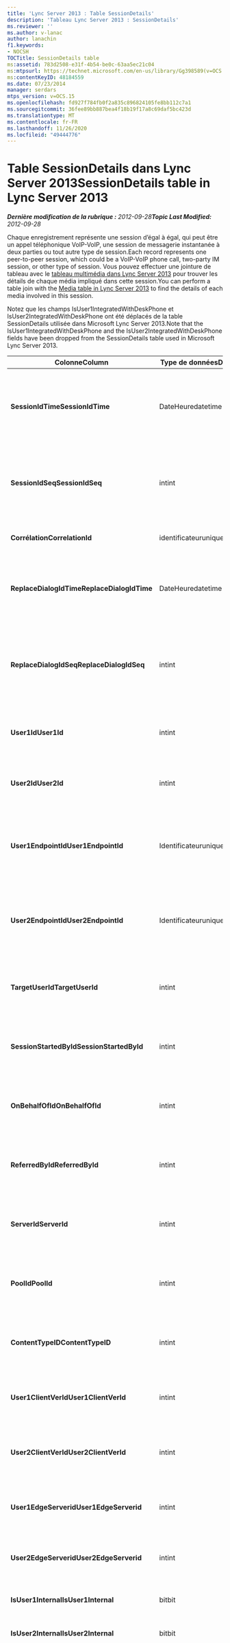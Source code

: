 ```yaml
---
title: 'Lync Server 2013 : Table SessionDetails'
description: 'Tableau Lync Server 2013 : SessionDetails'
ms.reviewer: ''
ms.author: v-lanac
author: lanachin
f1.keywords:
- NOCSH
TOCTitle: SessionDetails table
ms:assetid: 783d2508-e31f-4b54-be0c-63aa5ec21c04
ms:mtpsurl: https://technet.microsoft.com/en-us/library/Gg398589(v=OCS.15)
ms:contentKeyID: 48184559
ms.date: 07/23/2014
manager: serdars
mtps_version: v=OCS.15
ms.openlocfilehash: fd927f784fb0f2a835c896824105fe8bb112c7a1
ms.sourcegitcommit: 36fee89bb887bea4f18b19f17a8c69daf5bc423d
ms.translationtype: MT
ms.contentlocale: fr-FR
ms.lasthandoff: 11/26/2020
ms.locfileid: "49444776"
---
```

# <a name="sessiondetails-table-in-lync-server-2013"></a><span data-ttu-id="efd10-103">Table SessionDetails dans Lync Server 2013</span><span class="sxs-lookup"><span data-stu-id="efd10-103">SessionDetails table in Lync Server 2013</span></span>

<div data-xmlns="http://www.w3.org/1999/xhtml">

<div class="topic" data-xmlns="http://www.w3.org/1999/xhtml" data-msxsl="urn:schemas-microsoft-com:xslt" data-cs="https://msdn.microsoft.com/">

<div data-asp="https://msdn2.microsoft.com/asp">



</div>

<div id="mainSection">

<div id="mainBody"><span data-ttu-id="efd10-104">

<span> </span></span><span class="sxs-lookup"><span data-stu-id="efd10-104">

<span> </span></span></span>

<span data-ttu-id="efd10-105">_**Dernière modification de la rubrique :** 2012-09-28_</span><span class="sxs-lookup"><span data-stu-id="efd10-105">_**Topic Last Modified:** 2012-09-28_</span></span>

<span data-ttu-id="efd10-106">Chaque enregistrement représente une session d’égal à égal, qui peut être un appel téléphonique VoIP-VoIP, une session de messagerie instantanée à deux parties ou tout autre type de session.</span><span class="sxs-lookup"><span data-stu-id="efd10-106">Each record represents one peer-to-peer session, which could be a VoIP-VoIP phone call, two-party IM session, or other type of session.</span></span> <span data-ttu-id="efd10-107">Vous pouvez effectuer une jointure de tableau avec le [tableau multimédia dans Lync Server 2013](lync-server-2013-media-table.md) pour trouver les détails de chaque média impliqué dans cette session.</span><span class="sxs-lookup"><span data-stu-id="efd10-107">You can perform a table join with the [Media table in Lync Server 2013](lync-server-2013-media-table.md) to find the details of each media involved in this session.</span></span>

<span data-ttu-id="efd10-108">Notez que les champs IsUser1IntegratedWithDeskPhone et IsUser2IntegratedWithDeskPhone ont été déplacés de la table SessionDetails utilisée dans Microsoft Lync Server 2013.</span><span class="sxs-lookup"><span data-stu-id="efd10-108">Note that the IsUser1IntegratedWithDeskPhone and the IsUser2IntegratedWithDeskPhone fields have been dropped from the SessionDetails table used in Microsoft Lync Server 2013.</span></span>


<table>
<colgroup>
<col style="width: 25%" />
<col style="width: 25%" />
<col style="width: 25%" />
<col style="width: 25%" />
</colgroup>
<thead>
<tr class="header">
<th><span data-ttu-id="efd10-109">Colonne</span><span class="sxs-lookup"><span data-stu-id="efd10-109">Column</span></span></th>
<th><span data-ttu-id="efd10-110">Type de données</span><span class="sxs-lookup"><span data-stu-id="efd10-110">Data Type</span></span></th>
<th><span data-ttu-id="efd10-111">Clé/Index</span><span class="sxs-lookup"><span data-stu-id="efd10-111">Key/Index</span></span></th>
<th><span data-ttu-id="efd10-112">Détails</span><span class="sxs-lookup"><span data-stu-id="efd10-112">Details</span></span></th>
</tr>
</thead>
<tbody>
<tr class="odd">
<td><p><span data-ttu-id="efd10-113"><strong>SessionIdTime</strong></span><span class="sxs-lookup"><span data-stu-id="efd10-113"><strong>SessionIdTime</strong></span></span></p></td>
<td><p><span data-ttu-id="efd10-114">DateHeure</span><span class="sxs-lookup"><span data-stu-id="efd10-114">datetime</span></span></p></td>
<td><p><span data-ttu-id="efd10-115">Etranger principal</span><span class="sxs-lookup"><span data-stu-id="efd10-115">Primary, Foreign</span></span></p></td>
<td><p><span data-ttu-id="efd10-116">Durée de la demande de session.</span><span class="sxs-lookup"><span data-stu-id="efd10-116">Time of session request.</span></span> <span data-ttu-id="efd10-117">Utilisé conjointement avec <strong>SessionIdSeq</strong> pour identifier une session de manière unique.</span><span class="sxs-lookup"><span data-stu-id="efd10-117">Used in conjunction with <strong>SessionIdSeq</strong> to uniquely identify a session.</span></span> <span data-ttu-id="efd10-118">Pour plus d’informations, voir le <a href="lync-server-2013-dialogs-table.md">tableau des boîtes de dialogue dans Lync Server 2013</a> .</span><span class="sxs-lookup"><span data-stu-id="efd10-118">See the <a href="lync-server-2013-dialogs-table.md">Dialogs table in Lync Server 2013</a> for more information.</span></span></p></td>
</tr>
<tr class="even">
<td><p><span data-ttu-id="efd10-119"><strong>SessionIdSeq</strong></span><span class="sxs-lookup"><span data-stu-id="efd10-119"><strong>SessionIdSeq</strong></span></span></p></td>
<td><p><span data-ttu-id="efd10-120">int</span><span class="sxs-lookup"><span data-stu-id="efd10-120">int</span></span></p></td>
<td><p><span data-ttu-id="efd10-121">Etranger principal</span><span class="sxs-lookup"><span data-stu-id="efd10-121">Primary, Foreign</span></span></p></td>
<td><p><span data-ttu-id="efd10-122">IDENTIFIant de la session.</span><span class="sxs-lookup"><span data-stu-id="efd10-122">ID number to identify the session.</span></span> <span data-ttu-id="efd10-123">Utilisé conjointement avec <strong>SessionIdTime</strong> pour identifier une session de manière unique. \* pour plus d’informations, voir le <a href="lync-server-2013-dialogs-table.md">tableau des boîtes de dialogue dans Lync Server 2013</a> .</span><span class="sxs-lookup"><span data-stu-id="efd10-123">Used in conjunction with <strong>SessionIdTime</strong> to uniquely identify a session.\* See the <a href="lync-server-2013-dialogs-table.md">Dialogs table in Lync Server 2013</a> for more information.</span></span></p></td>
</tr>
<tr class="odd">
<td><p><span data-ttu-id="efd10-124"><strong>Corrélation</strong></span><span class="sxs-lookup"><span data-stu-id="efd10-124"><strong>CorrelationId</strong></span></span></p></td>
<td><p><span data-ttu-id="efd10-125">identificateur</span><span class="sxs-lookup"><span data-stu-id="efd10-125">uniqueidentifier</span></span></p></td>
<td></td>
<td><p><span data-ttu-id="efd10-126">Un GUID pour corréler plusieurs sessions.</span><span class="sxs-lookup"><span data-stu-id="efd10-126">A GUID to correlate multiple sessions.</span></span></p></td>
</tr>
<tr class="even">
<td><p><span data-ttu-id="efd10-127"><strong>ReplaceDialogIdTime</strong></span><span class="sxs-lookup"><span data-stu-id="efd10-127"><strong>ReplaceDialogIdTime</strong></span></span></p></td>
<td><p><span data-ttu-id="efd10-128">DateHeure</span><span class="sxs-lookup"><span data-stu-id="efd10-128">datetime</span></span></p></td>
<td><p><span data-ttu-id="efd10-129">Externes</span><span class="sxs-lookup"><span data-stu-id="efd10-129">Foreign</span></span></p></td>
<td><p><span data-ttu-id="efd10-130">Numéro d’identification identifiant la boîte de dialogue qui a été remplacée par la session actuelle.</span><span class="sxs-lookup"><span data-stu-id="efd10-130">ID number to identify the dialog which was replaced by current session.</span></span> <span data-ttu-id="efd10-131">Pour plus d’informations, voir le <a href="lync-server-2013-dialogs-table.md">tableau des boîtes de dialogue dans Lync Server 2013</a> .</span><span class="sxs-lookup"><span data-stu-id="efd10-131">See the <a href="lync-server-2013-dialogs-table.md">Dialogs table in Lync Server 2013</a> for more information.</span></span></p></td>
</tr>
<tr class="odd">
<td><p><span data-ttu-id="efd10-132"><strong>ReplaceDialogIdSeq</strong></span><span class="sxs-lookup"><span data-stu-id="efd10-132"><strong>ReplaceDialogIdSeq</strong></span></span></p></td>
<td><p><span data-ttu-id="efd10-133">int</span><span class="sxs-lookup"><span data-stu-id="efd10-133">int</span></span></p></td>
<td><p><span data-ttu-id="efd10-134">Externes</span><span class="sxs-lookup"><span data-stu-id="efd10-134">Foreign</span></span></p></td>
<td><p><span data-ttu-id="efd10-135">IDENTIFIant de la session.</span><span class="sxs-lookup"><span data-stu-id="efd10-135">ID number to identify the session.</span></span> <span data-ttu-id="efd10-136">Utilisé conjointement avec <strong>ReplacesDialogIdTime</strong> pour identifier de manière unique une session qui est remplacée par cette session.</span><span class="sxs-lookup"><span data-stu-id="efd10-136">Used in conjunction with <strong>ReplacesDialogIdTime</strong> to uniquely identify a session that is replaced by this session.</span></span> <span data-ttu-id="efd10-137">Pour plus d’informations, voir le <a href="lync-server-2013-dialogs-table.md">tableau des boîtes de dialogue dans Lync Server 2013</a> .</span><span class="sxs-lookup"><span data-stu-id="efd10-137">See the <a href="lync-server-2013-dialogs-table.md">Dialogs table in Lync Server 2013</a> for more information.</span></span></p></td>
</tr>
<tr class="even">
<td><p><span data-ttu-id="efd10-138"><strong>User1Id</strong></span><span class="sxs-lookup"><span data-stu-id="efd10-138"><strong>User1Id</strong></span></span></p></td>
<td><p><span data-ttu-id="efd10-139">int</span><span class="sxs-lookup"><span data-stu-id="efd10-139">int</span></span></p></td>
<td><p><span data-ttu-id="efd10-140">Externes</span><span class="sxs-lookup"><span data-stu-id="efd10-140">Foreign</span></span></p></td>
<td><p><span data-ttu-id="efd10-141">ID d’un utilisateur dans la session.</span><span class="sxs-lookup"><span data-stu-id="efd10-141">ID of one user in the session.</span></span> <span data-ttu-id="efd10-142">Pour plus d’informations, consultez le <a href="lync-server-2013-users-table.md">tableau utilisateurs dans Lync Server 2013</a> .</span><span class="sxs-lookup"><span data-stu-id="efd10-142">See the <a href="lync-server-2013-users-table.md">Users table in Lync Server 2013</a> for more information.</span></span></p></td>
</tr>
<tr class="odd">
<td><p><span data-ttu-id="efd10-143"><strong>User2Id</strong></span><span class="sxs-lookup"><span data-stu-id="efd10-143"><strong>User2Id</strong></span></span></p></td>
<td><p><span data-ttu-id="efd10-144">int</span><span class="sxs-lookup"><span data-stu-id="efd10-144">int</span></span></p></td>
<td><p><span data-ttu-id="efd10-145">Externes</span><span class="sxs-lookup"><span data-stu-id="efd10-145">Foreign</span></span></p></td>
<td><p><span data-ttu-id="efd10-146">ID de l’autre utilisateur de la session.</span><span class="sxs-lookup"><span data-stu-id="efd10-146">ID of the other user in the session.</span></span> <span data-ttu-id="efd10-147">Pour plus d’informations, consultez le <a href="lync-server-2013-users-table.md">tableau utilisateurs dans Lync Server 2013</a> .</span><span class="sxs-lookup"><span data-stu-id="efd10-147">See the <a href="lync-server-2013-users-table.md">Users table in Lync Server 2013</a> for more information.</span></span></p></td>
</tr>
<tr class="even">
<td><p><span data-ttu-id="efd10-148"><strong>User1EndpointId</strong></span><span class="sxs-lookup"><span data-stu-id="efd10-148"><strong>User1EndpointId</strong></span></span></p></td>
<td><p><span data-ttu-id="efd10-149">Identificateur</span><span class="sxs-lookup"><span data-stu-id="efd10-149">uniqueIdentifier</span></span></p></td>
<td></td>
<td><p><span data-ttu-id="efd10-150">GUID identifiant le point de terminaison utilisé par le premier utilisateur de la session.</span><span class="sxs-lookup"><span data-stu-id="efd10-150">GUID that identifies the endpoint used by the first user in the session.</span></span></p>
<p><span data-ttu-id="efd10-151">Ce champ a été présenté dans Microsoft Lync Server 2013.</span><span class="sxs-lookup"><span data-stu-id="efd10-151">This field was introduced in Microsoft Lync Server 2013.</span></span></p></td>
</tr>
<tr class="odd">
<td><p><span data-ttu-id="efd10-152"><strong>User2EndpointId</strong></span><span class="sxs-lookup"><span data-stu-id="efd10-152"><strong>User2EndpointId</strong></span></span></p></td>
<td><p><span data-ttu-id="efd10-153">Identificateur</span><span class="sxs-lookup"><span data-stu-id="efd10-153">uniqueIdentifier</span></span></p></td>
<td></td>
<td><p><span data-ttu-id="efd10-154">GUID identifiant le point de terminaison utilisé par le second utilisateur de la session.</span><span class="sxs-lookup"><span data-stu-id="efd10-154">GUID that identifies the endpoint used by the second user in the session.</span></span></p>
<p><span data-ttu-id="efd10-155">Ce champ a été présenté dans Microsoft Lync Server 2013.</span><span class="sxs-lookup"><span data-stu-id="efd10-155">This field was introduced in Microsoft Lync Server 2013.</span></span></p></td>
</tr>
<tr class="even">
<td><p><span data-ttu-id="efd10-156"><strong>TargetUserId</strong></span><span class="sxs-lookup"><span data-stu-id="efd10-156"><strong>TargetUserId</strong></span></span></p></td>
<td><p><span data-ttu-id="efd10-157">int</span><span class="sxs-lookup"><span data-stu-id="efd10-157">int</span></span></p></td>
<td><p><span data-ttu-id="efd10-158">Externes</span><span class="sxs-lookup"><span data-stu-id="efd10-158">Foreign</span></span></p></td>
<td><p><span data-ttu-id="efd10-159">URI de l’utilisateur à l’origine de la demande SIP.</span><span class="sxs-lookup"><span data-stu-id="efd10-159">The original To user URI in the SIP request.</span></span> <span data-ttu-id="efd10-160">Pour plus d’informations, consultez le <a href="lync-server-2013-users-table.md">tableau utilisateurs dans Lync Server 2013</a> .</span><span class="sxs-lookup"><span data-stu-id="efd10-160">see the <a href="lync-server-2013-users-table.md">Users table in Lync Server 2013</a> for more information.</span></span></p></td>
</tr>
<tr class="odd">
<td><p><span data-ttu-id="efd10-161"><strong>SessionStartedById</strong></span><span class="sxs-lookup"><span data-stu-id="efd10-161"><strong>SessionStartedById</strong></span></span></p></td>
<td><p><span data-ttu-id="efd10-162">int</span><span class="sxs-lookup"><span data-stu-id="efd10-162">int</span></span></p></td>
<td><p><span data-ttu-id="efd10-163">Externes</span><span class="sxs-lookup"><span data-stu-id="efd10-163">Foreign</span></span></p></td>
<td><p><span data-ttu-id="efd10-164">ID de l’utilisateur qui a démarré la session.</span><span class="sxs-lookup"><span data-stu-id="efd10-164">ID of the user who started the session.</span></span> <span data-ttu-id="efd10-165">Pour plus d’informations, consultez le <a href="lync-server-2013-users-table.md">tableau utilisateurs dans Lync Server 2013</a> .</span><span class="sxs-lookup"><span data-stu-id="efd10-165">See the <a href="lync-server-2013-users-table.md">Users table in Lync Server 2013</a> for more information.</span></span></p></td>
</tr>
<tr class="even">
<td><p><span data-ttu-id="efd10-166"><strong>OnBehalfOfId</strong></span><span class="sxs-lookup"><span data-stu-id="efd10-166"><strong>OnBehalfOfId</strong></span></span></p></td>
<td><p><span data-ttu-id="efd10-167">int</span><span class="sxs-lookup"><span data-stu-id="efd10-167">int</span></span></p></td>
<td><p><span data-ttu-id="efd10-168">Externes</span><span class="sxs-lookup"><span data-stu-id="efd10-168">Foreign</span></span></p></td>
<td><p><span data-ttu-id="efd10-169">Indique l’IDENTIFIant de l’utilisateur pour lequel l’appelant a son nom.</span><span class="sxs-lookup"><span data-stu-id="efd10-169">Indicates the ID of the user of who the caller is on behalf.</span></span> <span data-ttu-id="efd10-170">Pour plus d’informations, consultez le <a href="lync-server-2013-users-table.md">tableau utilisateurs dans Lync Server 2013</a> .</span><span class="sxs-lookup"><span data-stu-id="efd10-170">See the <a href="lync-server-2013-users-table.md">Users table in Lync Server 2013</a> for more information.</span></span></p></td>
</tr>
<tr class="odd">
<td><p><span data-ttu-id="efd10-171"><strong>ReferredById</strong></span><span class="sxs-lookup"><span data-stu-id="efd10-171"><strong>ReferredById</strong></span></span></p></td>
<td><p><span data-ttu-id="efd10-172">int</span><span class="sxs-lookup"><span data-stu-id="efd10-172">int</span></span></p></td>
<td><p><span data-ttu-id="efd10-173">Externes</span><span class="sxs-lookup"><span data-stu-id="efd10-173">Foreign</span></span></p></td>
<td><p><span data-ttu-id="efd10-174">ID de l’utilisateur avec lequel l’appel est soumis.</span><span class="sxs-lookup"><span data-stu-id="efd10-174">ID of the user by who the call is referred.</span></span> <span data-ttu-id="efd10-175">Pour plus d’informations, consultez le <a href="lync-server-2013-users-table.md">tableau utilisateurs dans Lync Server 2013</a> .</span><span class="sxs-lookup"><span data-stu-id="efd10-175">See the <a href="lync-server-2013-users-table.md">Users table in Lync Server 2013</a> for more information.</span></span></p></td>
</tr>
<tr class="even">
<td><p><span data-ttu-id="efd10-176"><strong>ServerId</strong></span><span class="sxs-lookup"><span data-stu-id="efd10-176"><strong>ServerId</strong></span></span></p></td>
<td><p><span data-ttu-id="efd10-177">int</span><span class="sxs-lookup"><span data-stu-id="efd10-177">int</span></span></p></td>
<td><p><span data-ttu-id="efd10-178">Externes</span><span class="sxs-lookup"><span data-stu-id="efd10-178">Foreign</span></span></p></td>
<td><p><span data-ttu-id="efd10-179">ID du serveur frontal utilisé pour cette session.</span><span class="sxs-lookup"><span data-stu-id="efd10-179">ID of the front-end server used for this session.</span></span> <span data-ttu-id="efd10-180">Pour plus d’informations, voir le <a href="lync-server-2013-servers-table.md">tableau des serveurs dans Lync Server 2013</a> .</span><span class="sxs-lookup"><span data-stu-id="efd10-180">See the <a href="lync-server-2013-servers-table.md">Servers table in Lync Server 2013</a> for more information.</span></span></p></td>
</tr>
<tr class="odd">
<td><p><span data-ttu-id="efd10-181"><strong>PoolId</strong></span><span class="sxs-lookup"><span data-stu-id="efd10-181"><strong>PoolId</strong></span></span></p></td>
<td><p><span data-ttu-id="efd10-182">int</span><span class="sxs-lookup"><span data-stu-id="efd10-182">int</span></span></p></td>
<td><p><span data-ttu-id="efd10-183">Externes</span><span class="sxs-lookup"><span data-stu-id="efd10-183">Foreign</span></span></p></td>
<td><p><span data-ttu-id="efd10-184">ID du pool dans lequel la session a été capturée.</span><span class="sxs-lookup"><span data-stu-id="efd10-184">ID of the pool in which the session was captured.</span></span> <span data-ttu-id="efd10-185">Pour plus d’informations, voir la <a href="lync-server-2013-pools-table.md">table pools dans Lync Server 2013</a> .</span><span class="sxs-lookup"><span data-stu-id="efd10-185">See the <a href="lync-server-2013-pools-table.md">Pools table in Lync Server 2013</a> for more information.</span></span></p></td>
</tr>
<tr class="even">
<td><p><span data-ttu-id="efd10-186"><strong>ContentTypeID</strong></span><span class="sxs-lookup"><span data-stu-id="efd10-186"><strong>ContentTypeID</strong></span></span></p></td>
<td><p><span data-ttu-id="efd10-187">int</span><span class="sxs-lookup"><span data-stu-id="efd10-187">int</span></span></p></td>
<td><p><span data-ttu-id="efd10-188">Externes</span><span class="sxs-lookup"><span data-stu-id="efd10-188">Foreign</span></span></p></td>
<td><p><span data-ttu-id="efd10-189">Type de contenu utilisé dans la session.</span><span class="sxs-lookup"><span data-stu-id="efd10-189">Content type used in the session.</span></span> <span data-ttu-id="efd10-190">Pour plus d’informations, voir la <a href="lync-server-2013-contenttypes-table.md">table ContentTypes dans Lync Server 2013</a> .</span><span class="sxs-lookup"><span data-stu-id="efd10-190">See the <a href="lync-server-2013-contenttypes-table.md">ContentTypes table in Lync Server 2013</a> for more information.</span></span></p></td>
</tr>
<tr class="odd">
<td><p><span data-ttu-id="efd10-191"><strong>User1ClientVerId</strong></span><span class="sxs-lookup"><span data-stu-id="efd10-191"><strong>User1ClientVerId</strong></span></span></p></td>
<td><p><span data-ttu-id="efd10-192">int</span><span class="sxs-lookup"><span data-stu-id="efd10-192">int</span></span></p></td>
<td><p><span data-ttu-id="efd10-193">Externes</span><span class="sxs-lookup"><span data-stu-id="efd10-193">Foreign</span></span></p></td>
<td><p><span data-ttu-id="efd10-194">Version du client utilisée par user1.</span><span class="sxs-lookup"><span data-stu-id="efd10-194">Client version used by User1.</span></span> <span data-ttu-id="efd10-195">Pour plus d’informations, voir la <a href="lync-server-2013-clientversions-table.md">table ClientVersions dans Lync Server 2013</a> .</span><span class="sxs-lookup"><span data-stu-id="efd10-195">See the <a href="lync-server-2013-clientversions-table.md">ClientVersions table in Lync Server 2013</a> for more information.</span></span></p></td>
</tr>
<tr class="even">
<td><p><span data-ttu-id="efd10-196"><strong>User2ClientVerId</strong></span><span class="sxs-lookup"><span data-stu-id="efd10-196"><strong>User2ClientVerId</strong></span></span></p></td>
<td><p><span data-ttu-id="efd10-197">int</span><span class="sxs-lookup"><span data-stu-id="efd10-197">int</span></span></p></td>
<td><p><span data-ttu-id="efd10-198">Externes</span><span class="sxs-lookup"><span data-stu-id="efd10-198">Foreign</span></span></p></td>
<td><p><span data-ttu-id="efd10-199">Version du client utilisée par utilisateur2.</span><span class="sxs-lookup"><span data-stu-id="efd10-199">Client version used by User2.</span></span> <span data-ttu-id="efd10-200">Pour plus d’informations, voir la <a href="lync-server-2013-clientversions-table.md">table ClientVersions dans Lync Server 2013</a> .</span><span class="sxs-lookup"><span data-stu-id="efd10-200">See the <a href="lync-server-2013-clientversions-table.md">ClientVersions table in Lync Server 2013</a> for more information.</span></span></p></td>
</tr>
<tr class="odd">
<td><p><span data-ttu-id="efd10-201"><strong>User1EdgeServerid</strong></span><span class="sxs-lookup"><span data-stu-id="efd10-201"><strong>User1EdgeServerid</strong></span></span></p></td>
<td><p><span data-ttu-id="efd10-202">int</span><span class="sxs-lookup"><span data-stu-id="efd10-202">int</span></span></p></td>
<td><p><span data-ttu-id="efd10-203">Externes</span><span class="sxs-lookup"><span data-stu-id="efd10-203">Foreign</span></span></p></td>
<td><p><span data-ttu-id="efd10-204">Serveur Edge utilisé par user1.</span><span class="sxs-lookup"><span data-stu-id="efd10-204">Edge Server used by User1.</span></span> <span data-ttu-id="efd10-205">Pour plus d’informations, voir la <a href="lync-server-2013-edgeservers-table.md">table EdgeServers dans Lync Server 2013</a> .</span><span class="sxs-lookup"><span data-stu-id="efd10-205">See the <a href="lync-server-2013-edgeservers-table.md">EdgeServers table in Lync Server 2013</a> for more information.</span></span></p></td>
</tr>
<tr class="even">
<td><p><span data-ttu-id="efd10-206"><strong>User2EdgeServerid</strong></span><span class="sxs-lookup"><span data-stu-id="efd10-206"><strong>User2EdgeServerid</strong></span></span></p></td>
<td><p><span data-ttu-id="efd10-207">int</span><span class="sxs-lookup"><span data-stu-id="efd10-207">int</span></span></p></td>
<td><p><span data-ttu-id="efd10-208">Externes</span><span class="sxs-lookup"><span data-stu-id="efd10-208">Foreign</span></span></p></td>
<td><p><span data-ttu-id="efd10-209">Serveur Edge utilisé par utilisateur2.</span><span class="sxs-lookup"><span data-stu-id="efd10-209">Edge Server used by User2.</span></span> <span data-ttu-id="efd10-210">Pour plus d’informations, voir la <a href="lync-server-2013-edgeservers-table.md">table EdgeServers dans Lync Server 2013</a> .</span><span class="sxs-lookup"><span data-stu-id="efd10-210">See the <a href="lync-server-2013-edgeservers-table.md">EdgeServers table in Lync Server 2013</a> for more information.</span></span></p></td>
</tr>
<tr class="odd">
<td><p><span data-ttu-id="efd10-211"><strong>IsUser1Internal</strong></span><span class="sxs-lookup"><span data-stu-id="efd10-211"><strong>IsUser1Internal</strong></span></span></p></td>
<td><p><span data-ttu-id="efd10-212">bit</span><span class="sxs-lookup"><span data-stu-id="efd10-212">bit</span></span></p></td>
<td></td>
<td><p><span data-ttu-id="efd10-213">Si User1 est connecté à partir d’une connexion interne ou non.</span><span class="sxs-lookup"><span data-stu-id="efd10-213">Whether User1 is logged on from internal or not.</span></span></p></td>
</tr>
<tr class="even">
<td><p><span data-ttu-id="efd10-214"><strong>IsUser2Internal</strong></span><span class="sxs-lookup"><span data-stu-id="efd10-214"><strong>IsUser2Internal</strong></span></span></p></td>
<td><p><span data-ttu-id="efd10-215">bit</span><span class="sxs-lookup"><span data-stu-id="efd10-215">bit</span></span></p></td>
<td></td>
<td><p><span data-ttu-id="efd10-216">L’état d’une connexion interne ou non.</span><span class="sxs-lookup"><span data-stu-id="efd10-216">Whether User2 is logged on from internal or not.</span></span></p></td>
</tr>
<tr class="odd">
<td><p><span data-ttu-id="efd10-217"><strong>InviteTime</strong></span><span class="sxs-lookup"><span data-stu-id="efd10-217"><strong>InviteTime</strong></span></span></p></td>
<td><p><span data-ttu-id="efd10-218">DateHeure</span><span class="sxs-lookup"><span data-stu-id="efd10-218">datetime</span></span></p></td>
<td></td>
<td><p><span data-ttu-id="efd10-219">Heure de la première demande d’invitation.</span><span class="sxs-lookup"><span data-stu-id="efd10-219">The time of the first INVITE request.</span></span> <span data-ttu-id="efd10-220">Ce champ est généralement rempli par des données générées à partir du message d’invitation initial dans la session.</span><span class="sxs-lookup"><span data-stu-id="efd10-220">This field is typically populated by data generated from the initial INVITE message in the session.</span></span> <span data-ttu-id="efd10-221">S’il n’y a pas de message d’invitation, le champ est peuplé de la date et de l’heure du premier message SIP approprié (BYE, annuler, MESSAGE ou informations).</span><span class="sxs-lookup"><span data-stu-id="efd10-221">If there is no INVITE message then the field is populated with the date and time of the first relevant SIP message (BYE, CANCEL, MESSAGE, or INFO).</span></span> <span data-ttu-id="efd10-222">Ce champ est généralement rempli par des données générées à partir du message d’invitation initial dans la session.</span><span class="sxs-lookup"><span data-stu-id="efd10-222">This field is typically populated by data generated from the initial INVITE message in the session.</span></span> <span data-ttu-id="efd10-223">S’il n’y a pas de message d’invitation, le champ est peuplé de la date et de l’heure du premier message SIP approprié (BYE, annuler, MESSAGE ou informations).</span><span class="sxs-lookup"><span data-stu-id="efd10-223">If there is no INVITE message then the field is populated with the date and time of the first relevant SIP message (BYE, CANCEL, MESSAGE, or INFO).</span></span></p></td>
</tr>
<tr class="even">
<td><p><span data-ttu-id="efd10-224"><strong>ResponseTime</strong></span><span class="sxs-lookup"><span data-stu-id="efd10-224"><strong>ResponseTime</strong></span></span></p></td>
<td><p><span data-ttu-id="efd10-225">DateHeure</span><span class="sxs-lookup"><span data-stu-id="efd10-225">datetime</span></span></p></td>
<td></td>
<td><p><span data-ttu-id="efd10-226">Heure de la réponse au premier message d’invitation.</span><span class="sxs-lookup"><span data-stu-id="efd10-226">The time of the response to the first INVITE message.</span></span> <span data-ttu-id="efd10-227">Ce champ est généralement rempli par des données générées à partir du message d’invitation initial dans la session.</span><span class="sxs-lookup"><span data-stu-id="efd10-227">This field is typically populated by data generated from the initial INVITE message in the session.</span></span> <span data-ttu-id="efd10-228">S’il n’y a pas de message d’invitation, le champ est peuplé de la date et de l’heure du premier message SIP approprié (BYE, annuler, MESSAGE ou informations).</span><span class="sxs-lookup"><span data-stu-id="efd10-228">If there is no INVITE message then the field is populated with the date and time of the first relevant SIP message (BYE, CANCEL, MESSAGE, or INFO).</span></span></p></td>
</tr>
<tr class="odd">
<td><p><span data-ttu-id="efd10-229"><strong>ResponseCode</strong></span><span class="sxs-lookup"><span data-stu-id="efd10-229"><strong>ResponseCode</strong></span></span></p></td>
<td><p><span data-ttu-id="efd10-230">int</span><span class="sxs-lookup"><span data-stu-id="efd10-230">int</span></span></p></td>
<td></td>
<td><p><span data-ttu-id="efd10-231">Code de réponse SIP à l’invitation de la session.</span><span class="sxs-lookup"><span data-stu-id="efd10-231">SIP response code to the session invitation.</span></span> <span data-ttu-id="efd10-232">Ce champ est généralement rempli par des données générées à partir du message d’invitation initial dans la session.</span><span class="sxs-lookup"><span data-stu-id="efd10-232">This field is typically populated by data generated from the initial INVITE message in the session.</span></span> <span data-ttu-id="efd10-233">S’il n’y a pas de message d’invitation, le champ est peuplé de la date et de l’heure du premier message SIP approprié (BYE, annuler, MESSAGE ou informations).</span><span class="sxs-lookup"><span data-stu-id="efd10-233">If there is no INVITE message then the field is populated with the date and time of the first relevant SIP message (BYE, CANCEL, MESSAGE, or INFO).</span></span></p></td>
</tr>
<tr class="even">
<td><p><span data-ttu-id="efd10-234"><strong>DiagnosticId</strong></span><span class="sxs-lookup"><span data-stu-id="efd10-234"><strong>DiagnosticId</strong></span></span></p></td>
<td><p><span data-ttu-id="efd10-235">int</span><span class="sxs-lookup"><span data-stu-id="efd10-235">int</span></span></p></td>
<td></td>
<td><p><span data-ttu-id="efd10-236">ID de diagnostic capturé à partir de l’en-tête SIP.</span><span class="sxs-lookup"><span data-stu-id="efd10-236">Diagnostic ID captured from SIP header.</span></span></p></td>
</tr>
<tr class="odd">
<td><p><span data-ttu-id="efd10-237"><strong>CallPriority</strong></span><span class="sxs-lookup"><span data-stu-id="efd10-237"><strong>CallPriority</strong></span></span></p></td>
<td><p><span data-ttu-id="efd10-238">int</span><span class="sxs-lookup"><span data-stu-id="efd10-238">int</span></span></p></td>
<td><p><span data-ttu-id="efd10-239">Externes</span><span class="sxs-lookup"><span data-stu-id="efd10-239">Foreign</span></span></p></td>
<td><p><span data-ttu-id="efd10-240">Priorité de l’appel.</span><span class="sxs-lookup"><span data-stu-id="efd10-240">Call priority.</span></span> <span data-ttu-id="efd10-241">Pour plus d’informations, voir la <a href="lync-server-2013-callpriorities-table.md">table CallPriorities dans Lync Server 2013</a> .</span><span class="sxs-lookup"><span data-stu-id="efd10-241">See the <a href="lync-server-2013-callpriorities-table.md">CallPriorities table in Lync Server 2013</a> for more information.</span></span></p></td>
</tr>
<tr class="even">
<td><p><span data-ttu-id="efd10-242"><strong>User1MessageCount</strong></span><span class="sxs-lookup"><span data-stu-id="efd10-242"><strong>User1MessageCount</strong></span></span></p></td>
<td><p><span data-ttu-id="efd10-243">int</span><span class="sxs-lookup"><span data-stu-id="efd10-243">int</span></span></p></td>
<td></td>
<td><p><span data-ttu-id="efd10-244">Nombre de messages envoyés par user1 lors de la session.</span><span class="sxs-lookup"><span data-stu-id="efd10-244">Number of messages sent by User1 during the session.</span></span></p></td>
</tr>
<tr class="odd">
<td><p><span data-ttu-id="efd10-245"><strong>User2MessageCount</strong></span><span class="sxs-lookup"><span data-stu-id="efd10-245"><strong>User2MessageCount</strong></span></span></p></td>
<td><p><span data-ttu-id="efd10-246">int</span><span class="sxs-lookup"><span data-stu-id="efd10-246">int</span></span></p></td>
<td></td>
<td><p><span data-ttu-id="efd10-247">Nombre de messages envoyés par utilisateur2 lors de la session.</span><span class="sxs-lookup"><span data-stu-id="efd10-247">Number of messages sent by User2 during the session.</span></span></p></td>
</tr>
<tr class="even">
<td><p><span data-ttu-id="efd10-248"><strong>SessionEndTime</strong></span><span class="sxs-lookup"><span data-stu-id="efd10-248"><strong>SessionEndTime</strong></span></span></p></td>
<td><p><span data-ttu-id="efd10-249">DateHeure</span><span class="sxs-lookup"><span data-stu-id="efd10-249">datetime</span></span></p></td>
<td></td>
<td><p><span data-ttu-id="efd10-250">Heure à la fin de la session.</span><span class="sxs-lookup"><span data-stu-id="efd10-250">Time at the end of the session.</span></span></p></td>
</tr>
<tr class="odd">
<td><p><span data-ttu-id="efd10-251"><strong>MediaTypes</strong></span><span class="sxs-lookup"><span data-stu-id="efd10-251"><strong>MediaTypes</strong></span></span></p></td>
<td><p><span data-ttu-id="efd10-252">int</span><span class="sxs-lookup"><span data-stu-id="efd10-252">int</span></span></p></td>
<td></td>
<td><p><span data-ttu-id="efd10-253">Un ensemble de bits qui indique le type de média de cette session.</span><span class="sxs-lookup"><span data-stu-id="efd10-253">A bit set that indicates the media type of this session.</span></span> <span data-ttu-id="efd10-254">Voici les définitions des types :</span><span class="sxs-lookup"><span data-stu-id="efd10-254">Listed are the definitions of the types:</span></span></p>
<h3 id="section-1"> </h3>
<div>
<table>
<colgroup>
<col style="width: 50%" />
<col style="width: 50%" />
</colgroup>
<tbody>
<tr class="odd">
<td><p><span data-ttu-id="efd10-255">MI</span><span class="sxs-lookup"><span data-stu-id="efd10-255">IM</span></span></p></td>
<td><p><span data-ttu-id="efd10-256">1</span><span class="sxs-lookup"><span data-stu-id="efd10-256">1</span></span></p></td>
</tr>
<tr class="even">
<td><p><span data-ttu-id="efd10-257">FILE_TRANSFER</span><span class="sxs-lookup"><span data-stu-id="efd10-257">FILE_TRANSFER</span></span></p></td>
<td><p><span data-ttu-id="efd10-258">2</span><span class="sxs-lookup"><span data-stu-id="efd10-258">2</span></span></p></td>
</tr>
<tr class="odd">
<td><p><span data-ttu-id="efd10-259">REMOTE_ASSISTANCE</span><span class="sxs-lookup"><span data-stu-id="efd10-259">REMOTE_ASSISTANCE</span></span></p></td>
<td><p><span data-ttu-id="efd10-260">4</span><span class="sxs-lookup"><span data-stu-id="efd10-260">4</span></span></p></td>
</tr>
<tr class="even">
<td><p><span data-ttu-id="efd10-261">APP_SHARING</span><span class="sxs-lookup"><span data-stu-id="efd10-261">APP_SHARING</span></span></p></td>
<td><p><span data-ttu-id="efd10-262">version8</span><span class="sxs-lookup"><span data-stu-id="efd10-262">8</span></span></p></td>
</tr>
<tr class="odd">
<td><p><span data-ttu-id="efd10-263">AUDIO</span><span class="sxs-lookup"><span data-stu-id="efd10-263">AUDIO</span></span></p></td>
<td><p><span data-ttu-id="efd10-264">Seiz</span><span class="sxs-lookup"><span data-stu-id="efd10-264">16</span></span></p></td>
</tr>
<tr class="even">
<td><p><span data-ttu-id="efd10-265">CAMÉSCOPE</span><span class="sxs-lookup"><span data-stu-id="efd10-265">VIDEO</span></span></p></td>
<td><p><span data-ttu-id="efd10-266">32</span><span class="sxs-lookup"><span data-stu-id="efd10-266">32</span></span></p></td>
</tr>
<tr class="odd">
<td><p><span data-ttu-id="efd10-267">APP_INVITE</span><span class="sxs-lookup"><span data-stu-id="efd10-267">APP_INVITE</span></span></p></td>
<td><p><span data-ttu-id="efd10-268">64</span><span class="sxs-lookup"><span data-stu-id="efd10-268">64</span></span></p></td>
</tr>
</tbody>
</table>

</div></td>
</tr>
<tr class="even">
<td><p><span data-ttu-id="efd10-269"><strong>User1Flag</strong></span><span class="sxs-lookup"><span data-stu-id="efd10-269"><strong>User1Flag</strong></span></span></p></td>
<td><p><span data-ttu-id="efd10-270">type</span><span class="sxs-lookup"><span data-stu-id="efd10-270">smallint</span></span></p></td>
<td></td>
<td><p><span data-ttu-id="efd10-271">Un ensemble de bits qui indique les attributs User1.</span><span class="sxs-lookup"><span data-stu-id="efd10-271">A bit set that indicates the User1 attributes.</span></span> <span data-ttu-id="efd10-272">Les définitions d’attribut suivantes apparaissent :</span><span class="sxs-lookup"><span data-stu-id="efd10-272">The following attribute definitions are listed:</span></span></p>
<ul>
<li><p><span data-ttu-id="efd10-273">0x01-intégré sur le téléphone de bureau</span><span class="sxs-lookup"><span data-stu-id="efd10-273">0x01 - Integrated with desktop phone</span></span></p></li>
</ul></td>
</tr>
<tr class="odd">
<td><p><span data-ttu-id="efd10-274"><strong>User2Flag</strong></span><span class="sxs-lookup"><span data-stu-id="efd10-274"><strong>User2Flag</strong></span></span></p></td>
<td><p><span data-ttu-id="efd10-275">type</span><span class="sxs-lookup"><span data-stu-id="efd10-275">smallint</span></span></p></td>
<td></td>
<td><p><span data-ttu-id="efd10-276">Un ensemble de bits qui indique les attributs utilisateur2.</span><span class="sxs-lookup"><span data-stu-id="efd10-276">A bit set that indicates the User2 attributes.</span></span> <span data-ttu-id="efd10-277">Les définitions d’attribut suivantes apparaissent :</span><span class="sxs-lookup"><span data-stu-id="efd10-277">The following attribute definitions are listed:</span></span></p>
<ul>
<li><p><span data-ttu-id="efd10-278">0x01-intégré sur le téléphone de bureau</span><span class="sxs-lookup"><span data-stu-id="efd10-278">0x01 - Integrated with desktop phone</span></span></p></li>
</ul></td>
</tr>
<tr class="even">
<td><p><span data-ttu-id="efd10-279"><strong>CallFlag</strong></span><span class="sxs-lookup"><span data-stu-id="efd10-279"><strong>CallFlag</strong></span></span></p></td>
<td><p><span data-ttu-id="efd10-280">type</span><span class="sxs-lookup"><span data-stu-id="efd10-280">smallint</span></span></p></td>
<td></td>
<td><p><span data-ttu-id="efd10-281">Un ensemble de bits qui indique les attributs d’appel.</span><span class="sxs-lookup"><span data-stu-id="efd10-281">A bit set that indicates the call attributes.</span></span> <span data-ttu-id="efd10-282">Les définitions d’attribut suivantes apparaissent :</span><span class="sxs-lookup"><span data-stu-id="efd10-282">The following attribute definitions are listed:</span></span></p>
<ul>
<li><p><span data-ttu-id="efd10-283">0x01-nouvelle tentative de session</span><span class="sxs-lookup"><span data-stu-id="efd10-283">0x01 - Retried Session</span></span></p></li>
<li><p><span data-ttu-id="efd10-284">0x02-appel émis par l’agent pour le compte d’un groupe de réponse</span><span class="sxs-lookup"><span data-stu-id="efd10-284">0x02 - A call made by agent on behalf of a response group</span></span></p></li>
</ul></td>
</tr>
<tr class="odd">
<td><p><span data-ttu-id="efd10-285"><strong>Formé</strong></span><span class="sxs-lookup"><span data-stu-id="efd10-285"><strong>Processed</strong></span></span></p></td>
<td><p><span data-ttu-id="efd10-286">bit</span><span class="sxs-lookup"><span data-stu-id="efd10-286">bit</span></span></p></td>
<td></td>
<td><p><span data-ttu-id="efd10-287">Pour une utilisation interne par le service de surveillance.</span><span class="sxs-lookup"><span data-stu-id="efd10-287">For internal use by the Monitoring service.</span></span></p>
<p><span data-ttu-id="efd10-288">Ce champ a été présenté dans Microsoft Lync Server 2013.</span><span class="sxs-lookup"><span data-stu-id="efd10-288">This field was introduced in Microsoft Lync Server 2013.</span></span></p></td>
</tr>
</tbody>
</table>


<span data-ttu-id="efd10-289">\* Pour la plupart des sessions, SessionIdSeq aura la valeur 1.</span><span class="sxs-lookup"><span data-stu-id="efd10-289">\* For most sessions, SessionIdSeq will have the value of 1.</span></span> <span data-ttu-id="efd10-290">S’il s’agit d’une session à partir de la même heure, le SessionIdSeq de l’une sera 1, et ainsi de suite.</span><span class="sxs-lookup"><span data-stu-id="efd10-290">If multiple sessions start at exactly the same time, the SessionIdSeq for one will be 1, for another will be 2, and so on.</span></span>

<span data-ttu-id="efd10-291"></div>

<span> </span>

</div>

</div>

</span><span class="sxs-lookup"><span data-stu-id="efd10-291"></div>

<span> </span>

</div>

</div>

</span></span></div>


